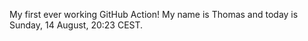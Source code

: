 My first ever working GitHub Action!
My name is Thomas and today is Sunday, 14 August, 20:23 CEST. 
